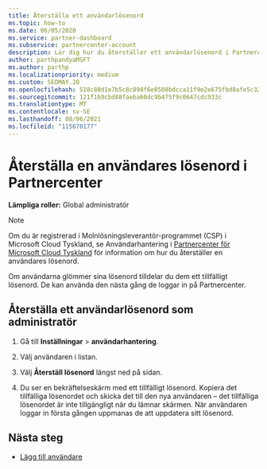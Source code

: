 ```yaml
---
title: Återställa ett användarlösenord
ms.topic: how-to
ms.date: 06/05/2020
ms.service: partner-dashboard
ms.subservice: partnercenter-account
description: Lär dig hur du återställer ett användarlösenord i Partnercenter. Användarna får ett tillfälligt lösenord nästa gång de loggar in på Partnercenter.
author: parthpandyaMSFT
ms.author: parthp
ms.localizationpriority: medium
ms.custom: SEOMAY.20
ms.openlocfilehash: 518c80d1e7b5c8c898f6e0508bdcca11f9e2e675fbd8afe5c327ec68877a0ed0
ms.sourcegitcommit: 121f1b9cbd88faeba60dc9b475f9c0647cdc933c
ms.translationtype: MT
ms.contentlocale: sv-SE
ms.lasthandoff: 08/06/2021
ms.locfileid: "115678177"
---
```

# <a name="reset-a-users-password-in-partner-center"></a>Återställa en användares lösenord i Partnercenter

**Lämpliga roller:** Global administratör

> [!NOTE]  
> Om du är registrerad i Molnlösningsleverantör-programmet (CSP) i Microsoft Cloud Tyskland, se Användarhantering i [Partnercenter för Microsoft Cloud Tyskland](user-management-in-partner-center-for-microsoft-cloud-germany.md) för information om hur du återställer en användares lösenord.

Om användarna glömmer sina lösenord tilldelar du dem ett tillfälligt lösenord. De kan använda den nästa gång de loggar in på Partnercenter.

## <a name="reset-a-user-password-as-an-admin"></a>Återställa ett användarlösenord som administratör

1. Gå till **Inställningar** &gt; **användarhantering**.

2. Välj användaren i listan.

3. Välj **Återställ lösenord** längst ned på sidan.

4. Du ser en bekräftelseskärm med ett tillfälligt lösenord. Kopiera det tillfälliga lösenordet och skicka det till den nya användaren – det tillfälliga lösenordet är inte tillgängligt när du lämnar skärmen. När användaren loggar in första gången uppmanas de att uppdatera sitt lösenord.

## <a name="next-steps"></a>Nästa steg

- [Lägg till användare](create-user-accounts-and-set-permissions.md)